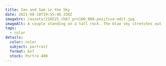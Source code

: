 ```yaml
---
title: Ian and Sam in the Sky
date: 2021-08-18T19:55:46.338Z
imageSrc: /assets/210525_rb67_prn100_008-positive-edit.jpg
imageAlt: A couple standing on a tall rock. The blue sky stretches out in front of them.
tags:
  - color
details:
  color: color
  subject: portrait
  format: 6x7
  stock: Portra 400
---
```

